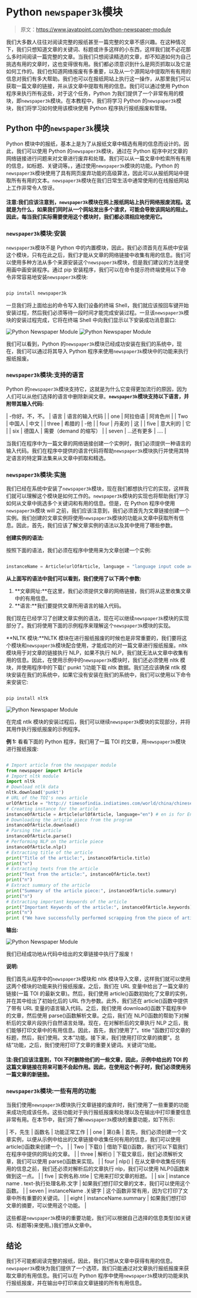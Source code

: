 # Python `newspaper3k`模块

> 原文：<https://www.javatpoint.com/python-newspaper-module>

我们大多数人往往对阅读完整的报纸甚至一篇完整的文章不感兴趣。在这种情况下，我们只想知道文章的关键词、标题或许多这样的小东西，这样我们就不必花那么多时间阅读一篇完整的文章。当我们只想阅读精选的文章，却不知道如何为自己挑选有用的文章时，这也变得很有用。我们都必须意识到什么是网页抓取以及它是如何工作的。我们也知道网络报废有多重要，以及从一个源网站中提取所有有用的信息对我们有多大帮助。我们也可以在报纸网站上执行这一操作，从那里我们可以获取一篇文章的链接，并从该文章中提取有用的信息。我们可以通过使用 Python 程序来执行所有这些，对于这个任务，Python 为我们提供了一个非常有用的模块，即`newspaper3k`模块。在本教程中，我们将学习 Python 的`newspaper3k`模块，我们将学习如何使用该模块使用 Python 程序执行报纸报废和管理。

## Python 中的`newspaper3k`模块

Python 模块中的报纸，基本上是为了从报纸文章中精选有用的信息而设计的。因此，我们可以使用 Python 的`newspaper3k`模块，通过在 Python 程序中对文章的网络链接进行问题来对文章进行废弃和处理。我们可以从一篇文章中检索所有有用的信息，如标题、关键词等。，通过使用`newspaper3k`模块的功能。Python 的`newspaper3k`模块使用了具有网页废弃功能的高级算法，因此可以从报纸网站中提取所有有用的文本。`newspaper3k`模块在我们日常生活中通常使用的在线报纸网站上工作非常令人惊讶。

#### 注意:我们应该注意到，`newspaper3k`模块在网上报纸网站上执行网络报废流程。这就是为什么，如果我们同时从一个网站发出多个请求，可能会导致该网站的阻止。因此，每当我们实际需要使用这个模块时，我们都必须相应地使用它。

### `newspaper3k`模块:安装

`newspaper3k`模块不是 Python 中的内置模块，因此，我们必须首先在系统中安装这个模块，只有在此之后，我们才能从文章的网络链接中收集有用的信息。我们可以使用多种方法从多个来源安装这个`newspaper3k`模块，但是我们建议的方法是使用画中画安装程序。通过 pip 安装程序，我们可以在命令提示符终端使用以下命令非常容易地安装`newspaper3k`模块:

```py

pip install newspaper3k

```

一旦我们将上面给出的命令写入我们设备的终端 Shell，我们就应该按回车键开始安装过程，然后我们必须等待一段时间才能完成安装过程。一旦该`newspaper3k`模块的安装过程完成，它将在终端 Shell 中向我们显示以下安装成功消息窗口:

![Python Newspaper Module](img/6e19e8ab4e85cc0e0f431a0db51c99e9.png)
![Python Newspaper Module](img/cdfc98fb16b9356dbb476ed7fa73338e.png)

我们可以看到，Python 的`newspaper3k`模块已经成功安装在我们的系统中，现在，我们可以通过将其导入 Python 程序来使用`newspaper3k`模块中的功能来执行报纸报废。

### `newspaper3k`模块:支持的语言

Python 的`newspaper3k`模块支持它，这就是为什么它变得更加流行的原因，因为人们可以从他们选择的语言中删除新闻文章。**`newspaper3k`模块支持以下语言，并附带其输入代码:**

| -你好。不，不。 | 语言 | 语言的输入代码 |
| one | 阿拉伯语 | 阿肯色州 |
| Two | 中国人 | 中文 |
| three | 希腊的 | -他 |
| four | 丹麦的 | 这 |
| five | 意大利的 | 它 |
| six | 德国人 | 需要（demand 的缩写） |
| seven | ...还有更多 | .... |

当我们在程序中为一篇文章的网络链接创建一个实例时，我们必须提供一种语言的输入代码。我们在程序中提供的语言代码将帮助`newspaper3k`模块执行并使用其特定语言的特定算法集来从文章中抓取和精选。

### `newspaper3k`模块:实施

我们已经在系统中安装了`newspaper3k`模块，现在我们都想执行它的实现，这样我们就可以理解这个模块是如何工作的。`newspaper3k`模块的实现也将帮助我们学习如何从文章中挑选多个关键词和有用的信息。但是，在 Python 程序中使用`newspaper3k`模块 will 之前，我们应该注意到，我们必须首先为文章链接创建一个实例。我们创建的文章实例将使用`newspaper3k`模块的功能从文章中获取所有信息。因此，首先，我们应该了解文章实例的语法以及其中使用了哪些参数。

**创建实例的语法:**

按照下面的语法，我们必须在程序中使用来为文章创建一个实例:

```py

instanceName = Article(urlOfArticle, language = "language input code according to the article's language")

```

**从上面写的语法中我们可以看到，我们使用了以下两个参数:**

1.  **文章网址:**在这里，我们必须提供文章的网络链接，我们将从这里收集文章中的有用信息。
2.  **语言:**我们要提供文章所用语言的输入代码。

我们现在已经学习了创建文章实例的语法，现在可以继续`newspaper3k`模块的实现部分了。我们将使用下面的示例程序来理解这个`newspaper3k`模块的实现。

**NLTK 模块:**NLTK 模块在进行报纸报废的时候也是非常重要的，我们要将这个模块和`newspaper3k`模块配合使用，才能成功的对一篇文章进行报纸报废。nltk 模块用于对文章的链接执行 NLP，如果不执行 NLP，我们就无法从文章中收集有用的信息。因此，在使用示例中的`newspaper3k`模块时，我们还必须使用 nltk 模块，并使用程序中的下载(' punkt ')功能下载 nltk 数据。我们还应该确保 ntlk 模块安装在我们的系统中，如果它没有安装在我们的系统中，我们可以使用以下命令来安装它:

```py

pip install nltk

```

![Python Newspaper Module](img/af5bcd153573fec2cf3b7a8e914e3ab9.png)

在完成 ntlk 模块的安装过程后，我们可以继续`newspaper3k`模块的实现部分，并将其用作执行报纸报废的示例程序。

**例 1:** 看看下面的 Python 程序，我们用了一篇 TOI 的文章，用`newspaper3k`模块进行报纸报废:

```py

# Import article from the newspaper module
from newspaper import Article
# Import nltk module
import nltk
# Download ntlk data
nltk.download('punkt')
# URL of the TOI's news article
urlOfArticle = "http:// timesofindia.indiatimes.com/world/china/chinese-expert-warns-of-troops-entering-kashmir/articleshow/59516912.cms"
# Creating instance for the article
instanceOfArticle = Article(urlOfArticle, language="en") # en is for English
# Downloading the article piece from the program
instanceOfArticle.download()
# Parsing the article
instanceOfArticle.parse()
# Performing NLP on the article piece
instanceOfArticle.nlp()
# Extracting title of the article
print("Title of the article:", instanceOfArticle.title)
print("n")
# Extracting texts from the article
print("Text from the article:", instanceOfArticle.text)
print("n")
# Extract summary of the article
print("Summary of the article piece:", instanceOfArticle.summary)
print("n")
# Extracting important keywords of the article
print("Important Keywords of the article:", instanceOfArticle.keywords)
print("n")
print ("We have successfully performed scrapping from the piece of article's link given in the code!")

```

**输出:**

![Python Newspaper Module](img/efb3da0d61e42fda0195ed8adba43dc3.png)

我们已经成功地从代码中给出的文章链接中执行了报废！

**说明:**

我们首先从程序中的`newspaper3k`模块和 nltk 模块导入文章，这样我们就可以使用这两个模块的功能来执行报纸报废。之后，我们在 URL 变量中给出了一篇文章的链接(一篇 TOI 的最新文章)。然后，我们使用 article()函数初始化了文章的实例，并在其中给出了初始化后的 URL 作为参数。此外，我们还在 article()函数中提供了带有 URL 变量的语言输入代码。之后，我们使用 download()函数下载程序中的文章，然后使用 parse()函数解析文章。之后，我们在 NLP()函数的帮助下对解析后的文章片段执行自然语言处理。现在，在对解析后的文章执行 NLP 之后，我们能够打印文章中的有用信息。因此，首先，我们使用了”。title "函数打印文章的标题，然后，我们使用。文本”功能。接下来，我们使用打印文章的摘要”。总结”功能，之后，我们使用打印了文章的重要关键词。关键词”功能。

#### 注:我们应该注意到，TOI 不时删除他们的一些文章，因此，示例中给出的 TOI 的这篇文章链接在将来可能不会起作用。因此，在使用这个例子时，我们必须使用另一篇文章的新链接。

### `newspaper3k`模块:一些有用的功能

当我们使用`newspaper3k`模块执行文章链接的废弃时，我们使用了一些重要的功能来成功完成该任务。这些功能对于执行报纸报废和处理以及在输出中打印重要信息非常有用。在本节中，我们将了解`newspaper3k`模块的重要功能，如下所示:

| 不，先生 | 函数名 | 功能正常工作 |
| one | 第()条 | 首先，我们必须创建一个文章实例，以便从示例中给出的文章链接中收集任何有用的信息，我们可以使用 article()函数来创建一个。 |
| Two | 下载() | 借助下载()函数，我们可以下载我们在程序中提供的网址的文章。 |
| three | 解析() | 下载文章后，我们必须解析文章，我们可以使用 parse()函数来实现。 |
| four | nlp() | 在从文章中收集任何有用的信息之前，我们还必须对解析后的文章执行 nlp，我们可以使用 NLP()函数来做到这一点。 |
| five | 实例名称.title | 它用来打印文章的标题。 |
| six | instance name . text-执行处理名称.文字 | 如果我们想打印文章的文本，我们可以使用这个函数。 |
| seven | instanceName .关键字 | 这个函数非常有用，因为它打印了文章中所有重要的关键词。 |
| eight | instanceName.summary | 如果我们想打印文章的摘要，可以使用这个功能。 |

这些都是`newspaper3k`模块的重要功能，我们可以根据自己选择的信息类型(如关键词、标题等)来使用。)我们想从文章中。

## 结论

我们不可能都阅读完整的报纸，因此，我们只想从文章中获得有用的信息。`newspaper3k`模块为我们提供了一个选项，我们只能通过对文章执行报纸报废来获取文章的有用信息。我们可以在 Python 程序中使用`newspaper3k`模块的功能来执行报纸报废，并在输出中打印来自文章链接的所有有用信息。

* * *